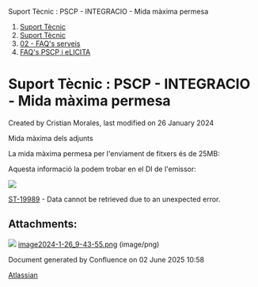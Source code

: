 Suport Tècnic : PSCP - INTEGRACIO - Mida màxima permesa  

1.  [Suport Tècnic](index.md)
2.  [Suport Tècnic](13893782.md)
3.  [02 - FAQ's serveis](26313393.md)
4.  [FAQ's PSCP i eLICITA](28705587.md)

Suport Tècnic : PSCP - INTEGRACIO - Mida màxima permesa
=======================================================

Created by Cristian Morales, last modified on 26 January 2024

Mida màxima dels adjunts

La mida màxima permesa per l'enviament de fitxers és de 25MB:

Aquesta informació la podem trobar en el DI de l'emissor:

![](attachments/100008970/100008971.png)

[ST-19989](https://contacte.aoc.cat/browse/ST-19989?src=confmacro) - Data cannot be retrieved due to an unexpected error.

Attachments:
------------

![](images/icons/bullet_blue.gif) [image2024-1-26\_9-43-55.png](attachments/100008970/100008971.png) (image/png)  

Document generated by Confluence on 02 June 2025 10:58

[Atlassian](http://www.atlassian.com/)